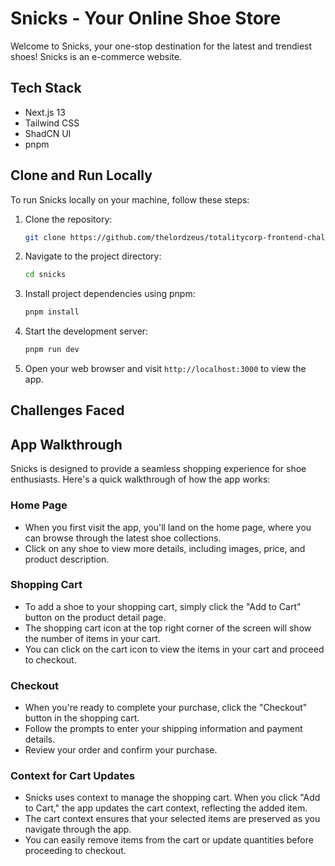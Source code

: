 # Snicks - Your Online Shoe Store

Welcome to Snicks, your one-stop destination for the latest and trendiest shoes! Snicks is an e-commerce website.

## Tech Stack

- Next.js 13
- Tailwind CSS
- ShadCN UI
- pnpm

## Clone and Run Locally

To run Snicks locally on your machine, follow these steps:

1. Clone the repository:

   ```bash
   git clone https://github.com/thelordzeus/totalitycorp-frontend-challenge
   ```

2. Navigate to the project directory:

   ```bash
   cd snicks
   ```

3. Install project dependencies using pnpm:

   ```bash
   pnpm install
   ```

4. Start the development server:

   ```bash
   pnpm run dev
   ```

5. Open your web browser and visit `http://localhost:3000` to view the app.

## Challenges Faced

<!-- Insert your challenges and solutions here -->

## App Walkthrough

Snicks is designed to provide a seamless shopping experience for shoe enthusiasts. Here's a quick walkthrough of how the app works:

### Home Page

- When you first visit the app, you'll land on the home page, where you can browse through the latest shoe collections.
- Click on any shoe to view more details, including images, price, and product description.

### Shopping Cart

- To add a shoe to your shopping cart, simply click the "Add to Cart" button on the product detail page.
- The shopping cart icon at the top right corner of the screen will show the number of items in your cart.
- You can click on the cart icon to view the items in your cart and proceed to checkout.

### Checkout

- When you're ready to complete your purchase, click the "Checkout" button in the shopping cart.
- Follow the prompts to enter your shipping information and payment details.
- Review your order and confirm your purchase.

### Context for Cart Updates

- Snicks uses context to manage the shopping cart. When you click "Add to Cart," the app updates the cart context, reflecting the added item.
- The cart context ensures that your selected items are preserved as you navigate through the app.
- You can easily remove items from the cart or update quantities before proceeding to checkout.

